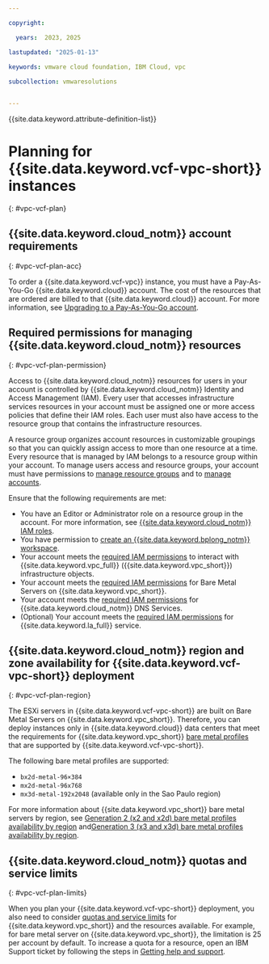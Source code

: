 ```yaml
---

copyright:

  years:  2023, 2025

lastupdated: "2025-01-13"
  
keywords: vmware cloud foundation, IBM Cloud, vpc

subcollection: vmwaresolutions


---
```


{{site.data.keyword.attribute-definition-list}}

# Planning for {{site.data.keyword.vcf-vpc-short}} instances
{: #vpc-vcf-plan}

## {{site.data.keyword.cloud_notm}} account requirements
{: #vpc-vcf-plan-acc}

To order a {{site.data.keyword.vcf-vpc}} instance, you must have a Pay-As-You-Go {{site.data.keyword.cloud}} account. The cost of the resources that are ordered are billed to that {{site.data.keyword.cloud}} account. For more information, see [Upgrading to a Pay-As-You-Go account](/docs/account?topic=account-upgrading-account#upgrade-paygo).

## Required permissions for managing {{site.data.keyword.cloud_notm}} resources
{: #vpc-vcf-plan-permission}

Access to {{site.data.keyword.cloud_notm}} resources for users in your account is controlled by {{site.data.keyword.cloud_notm}} Identity and Access Management (IAM). Every user that accesses infrastructure services resources in your account must be assigned one or more access policies that define their IAM roles. Each user must also have access to the resource group that contains the infrastructure resources. 

A resource group organizes account resources in customizable groupings so that you can quickly assign access to more than one resource at a time. Every resource that is managed by IAM belongs to a resource group within your account.
To manage users access and resource groups, your account must have permissions to [manage resource groups](/docs/account?topic=account-rgs&interface=ui) and to [manage accounts](/docs/account?topic=account-groups&interface=ui#prereq-create-groups).

Ensure that the following requirements are met:
* You have an Editor or Administrator role on a resource group in the account. For more information, see [{{site.data.keyword.cloud_notm}} IAM roles](/docs/account?topic=account-userroles).
* You have permission to [create an {{site.data.keyword.bplong_notm}} workspace](/docs/schematics?topic=schematics-access#access-roles).
* Your account meets the [required IAM permissions](/docs/vpc?topic=vpc-iam-getting-started&interface=ui) to interact with {{site.data.keyword.vpc_full}} ({{site.data.keyword.vpc_short}}) infrastructure objects.
* Your account meets the [required IAM permissions](/docs/vpc?topic=vpc-planning-for-bare-metal-servers&interface=ui) for Bare Metal Servers on {{site.data.keyword.vpc_short}}.
* Your account meets the [required IAM permissions](/docs/dns-svcs?topic=dns-svcs-iam) for {{site.data.keyword.cloud_notm}} DNS Services.
* (Optional) Your account meets the [required IAM permissions](/docs/log-analysis?topic=log-analysis-work_iam) for {{site.data.keyword.la_full}} service.

## {{site.data.keyword.cloud_notm}} region and zone availability for {{site.data.keyword.vcf-vpc-short}} deployment
{: #vpc-vcf-plan-region}

The ESXi servers in {{site.data.keyword.vcf-vpc-short}} are built on Bare Metal Servers on {{site.data.keyword.vpc_short}}. Therefore, you can deploy instances only in {{site.data.keyword.cloud}} data centers that meet the requirements for {{site.data.keyword.vpc_short}} [bare metal profiles](/docs/vpc?topic=vpc-bare-metal-servers-profile&interface=ui) that are supported by {{site.data.keyword.vcf-vpc-short}}.

The following bare metal profiles are supported:
* `bx2d-metal-96×384`
* `mx2d-metal-96x768`
* `mx3d-metal-192x2048` (available only in the Sao Paulo region)

For more information about {{site.data.keyword.vpc_short}} bare metal servers by region, see [Generation 2 (x2 and x2d) bare metal profiles availability by region](/docs/vpc?topic=vpc-bare-metal-servers-profile&interface=ui#bare-metal-profile-availability-by-region) and[Generation 3 (x3 and x3d) bare metal profiles availability by region](/docs/vpc?topic=vpc-bare-metal-servers-profile&interface=ui#bare-metal-profile-availability-by-region-gen3).

## {{site.data.keyword.cloud_notm}} quotas and service limits
{: #vpc-vcf-plan-limits}

When you plan your {{site.data.keyword.vcf-vpc-short}} deployment, you also need to consider [quotas and service limits](/docs/vpc?topic=vpc-quotas) for {{site.data.keyword.vpc_short}} and the resources available. For example, for bare metal server on {{site.data.keyword.vpc_short}}, the limitation is 25 per account by default. To increase a quota for a resource, open an IBM Support ticket by following the steps in [Getting help and support](/docs/vmwaresolutions?topic=vmwaresolutions-trbl_support).
